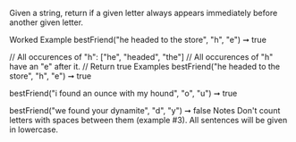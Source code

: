 Given a string, return if a given letter always appears immediately before another given letter.

Worked Example
bestFriend("he headed to the store", "h", "e") ➞ true

// All occurences of "h": ["he", "headed", "the"]
// All occurences of "h" have an "e" after it.
// Return true
Examples
bestFriend("he headed to the store", "h", "e") ➞ true

bestFriend("i found an ounce with my hound", "o", "u") ➞ true

bestFriend("we found your dynamite", "d", "y") ➞ false
Notes
Don't count letters with spaces between them (example #3).
All sentences will be given in lowercase.